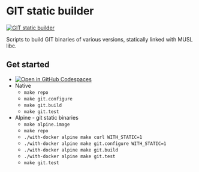 # GIT static builder

[![GIT static builder](https://github.com/TheCBaH/git.builder/actions/workflows/build.yml/badge.svg?branch=master)](https://github.com/TheCBaH/git.builder/actions/workflows/build.yml)

Scripts to build GIT binaries of various versions, statically linked with MUSL libc.

## Get started
* [![Open in GitHub Codespaces](https://github.com/codespaces/badge.svg)](https://github.com/codespaces/new?hide_repo_select=true&ref=master&repo=618694014)
* Native
  * `make repo`
  * `make git.configure`
  * `make git.build`
  * `make git.test`
* Alpine - git static binaries
  * `make alpine.image`
  * `make repo`
  * `./with-docker alpine make curl WITH_STATIC=1`
  * `./with-docker alpine make git.configure WITH_STATIC=1`
  * `./with-docker alpine make git.build`
  * `./with-docker alpine make git.test`
  * `make git.test`
